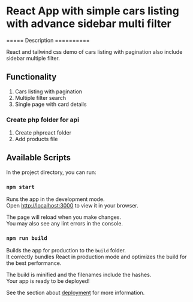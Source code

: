 # React App with simple cars listing with advance sidebar multi filter

===== Description ==========

React and tailwind css demo of cars listing with pagination also include sidebar multiple filter.

## Functionality 

1. Cars listing with pagination
2. Multiple filter search
3. Single page with card details

### Create php folder for api 

1. Create phpreact folder 
2. Add products file 

## Available Scripts

In the project directory, you can run:

### `npm start`

Runs the app in the development mode.\
Open [http://localhost:3000](http://localhost:3000) to view it in your browser.

The page will reload when you make changes.\
You may also see any lint errors in the console.

### `npm run build`

Builds the app for production to the `build` folder.\
It correctly bundles React in production mode and optimizes the build for the best performance.

The build is minified and the filenames include the hashes.\
Your app is ready to be deployed!

See the section about [deployment](https://facebook.github.io/create-react-app/docs/deployment) for more information.

